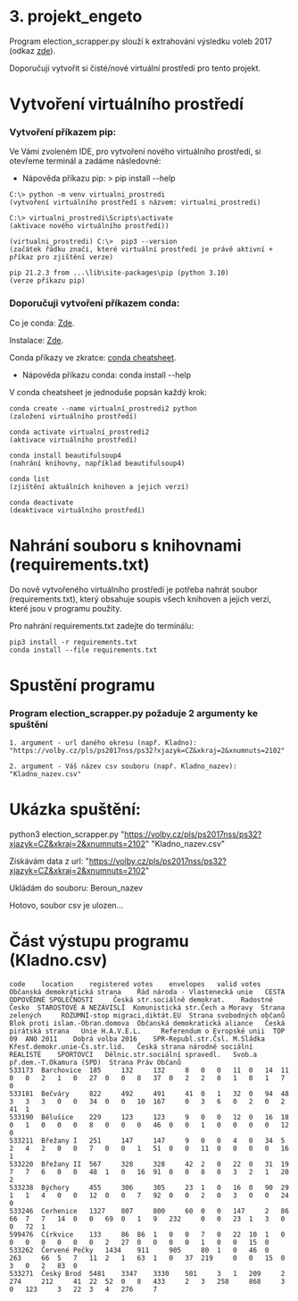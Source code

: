 # 3. projekt_engeto
Program election_scrapper.py slouží k extrahování výsledku voleb 2017 (odkaz [zde](https://volby.cz/pls/ps2017nss/ps3?xjazyk=CZ)).

Doporučuji vytvořit si čisté/nové virtuální prostředí pro tento projekt.

# Vytvoření virtuálního prostředí

### Vytvoření příkazem pip:
Ve Vámi zvoleném IDE, pro vytvoření nového virtuálního prostředí, si otevřeme terminál a zadáme následovné:

- Nápověda příkazu pip: > pip install --help

```
C:\> python -m venv virtualni_prostredi
(vytvoření virtuálního prostředí s názvem: virtualni_prostredi)

C:\> virtualni_prostredi\Scripts\activate
(aktivace nového virtuálního prostředí))

(virtualni_prostredi) C:\>  pip3 --version
(začátek řádku značí, které virtuální prostředí je právě aktivní + příkaz pro zjištění verze)

pip 21.2.3 from ...\lib\site-packages\pip (python 3.10)
(verze příkazu pip)
```

### Doporučuji vytvoření příkazem conda:

Co je conda: [Zde](https://docs.conda.io/en/latest/).

Instalace: [Zde](https://docs.conda.io/en/latest/miniconda.html).

Conda příkazy ve zkratce: [conda cheatsheet](https://docs.conda.io/projects/conda/en/4.6.0/_downloads/52a95608c49671267e40c689e0bc00ca/conda-cheatsheet.pdf).

- Nápověda příkazu conda: conda install --help

V conda cheatsheet je jednoduše popsán každý krok:

```
conda create --name virtualní_prostredi2 python
(založení virtuálního prostředí)

conda activate virtualní_prostredi2 
(aktivace virtuálního prostředí)

conda install beautifulsoup4
(nahrání knihovny, například beautifulsoup4)

conda list
(zjištění aktuálních knihoven a jejich verzí)

conda deactivate
(deaktivace virtuálního prostředí)
```

# Nahrání souboru s knihovnami (requirements.txt)

Do nově vytvořeného virtuálního prostředí je potřeba nahrát soubor (requirements.txt), který obsahuje soupis všech knihoven a jejich verzí, které jsou v programu použity.

Pro nahrání requirements.txt zadejte do terminálu:

```
pip3 install -r requirements.txt
conda install --file requirements.txt
```

# Spustění programu

### Program election_scrapper.py požaduje 2 argumenty ke spuštění
```
1. argument - url daného okresu (např. Kladno): "https://volby.cz/pls/ps2017nss/ps32?xjazyk=CZ&xkraj=2&xnumnuts=2102"

2. argument - Váš název csv souboru (např. Kladno_nazev): "Kladno_nazev.csv"
```

# Ukázka spuštění:

python3 election_scrapper.py "https://volby.cz/pls/ps2017nss/ps32?xjazyk=CZ&xkraj=2&xnumnuts=2102" "Kladno_nazev.csv"

Získávám data z url: "https://volby.cz/pls/ps2017nss/ps32?xjazyk=CZ&xkraj=2&xnumnuts=2102"

Ukládám do souboru: Beroun_nazev

Hotovo, soubor csv je ulozen...

# Část výstupu programu (Kladno.csv)

```
code 	location 	registered votes 	envelopes 	valid votes 	Občanská demokratická strana 	Řád národa - Vlastenecká unie 	CESTA ODPOVĚDNÉ SPOLEČNOSTI 	Česká str.sociálně demokrat. 	Radostné Česko 	STAROSTOVÉ A NEZÁVISLÍ 	Komunistická str.Čech a Moravy 	Strana zelených 	ROZUMNÍ-stop migraci,diktát.EU 	Strana svobodných občanů 	Blok proti islam.-Obran.domova 	Občanská demokratická aliance 	Česká pirátská strana 	Unie H.A.V.E.L. 	Referendum o Evropské unii 	TOP 09 	ANO 2011 	Dobrá volba 2016 	SPR-Republ.str.Čsl. M.Sládka 	Křesť.demokr.unie-Čs.str.lid. 	Česká strana národně sociální 	REALISTÉ 	SPORTOVCI 	Dělnic.str.sociální spravedl. 	Svob.a př.dem.-T.Okamura (SPD) 	Strana Práv Občanů
533173 	Barchovice 	185 	132 	132 	8 	0 	0 	11 	0 	14 	11 	0 	0 	2 	1 	0 	27 	0 	0 	8 	37 	0 	2 	2 	0 	1 	0 	1 	7 	0
533181 	Bečváry 	822 	492 	491 	41 	0 	1 	32 	0 	94 	48 	3 	3 	3 	0 	0 	34 	0 	0 	10 	167 	0 	3 	6 	0 	2 	0 	2 	41 	1
533190 	Bělušice 	229 	123 	123 	9 	0 	0 	12 	0 	16 	18 	0 	1 	0 	0 	0 	8 	0 	0 	0 	46 	0 	0 	1 	0 	0 	0 	0 	12 	0
533211 	Břežany I 	251 	147 	147 	9 	0 	0 	4 	0 	34 	5 	2 	4 	2 	0 	0 	7 	0 	0 	1 	51 	0 	0 	11 	0 	0 	0 	0 	16 	1
533220 	Břežany II 	567 	328 	328 	42 	2 	0 	22 	0 	31 	19 	7 	7 	6 	0 	0 	48 	1 	0 	16 	91 	0 	0 	8 	0 	3 	2 	1 	20 	2
533238 	Býchory 	455 	306 	305 	23 	1 	0 	16 	0 	90 	29 	1 	1 	4 	0 	0 	12 	0 	0 	7 	92 	0 	0 	2 	0 	3 	0 	0 	24 	0
533246 	Cerhenice 	1327 	807 	800 	60 	0 	0 	147 	2 	86 	66 	7 	7 	14 	0 	0 	69 	0 	1 	9 	232 	0 	0 	23 	1 	3 	0 	0 	72 	1
599476 	Církvice 	133 	86 	86 	1 	0 	0 	7 	0 	22 	10 	1 	0 	0 	0 	0 	0 	0 	0 	2 	27 	0 	0 	0 	0 	1 	0 	0 	15 	0
533262 	Červené Pečky 	1434 	911 	905 	80 	1 	0 	46 	0 	263 	66 	5 	7 	11 	2 	1 	63 	1 	0 	37 	219 	0 	0 	15 	0 	3 	0 	2 	83 	0
533271 	Český Brod 	5481 	3347 	3330 	501 	3 	1 	209 	2 	274 	212 	41 	22 	52 	0 	8 	433 	2 	3 	258 	868 	3 	0 	123 	3 	22 	3 	4 	276 	7
```

